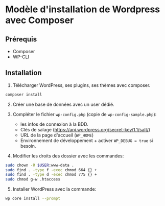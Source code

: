 # Modèle d'installation de Wordpress avec Composer

## Prérequis

- Composer
- WP-CLI

## Installation

1. Télécharger WordPress, ses plugins, ses thèmes avec composer.

```bash
composer install
```

2. Créer une base de données avec un user dédié.

3. Compléter le fichier `wp-config.php` (copie de `wp-config-sample.php`):

   - les infos de connexion à la BDD.
   - Clés de salage (https://api.wordpress.org/secret-key/1.1/salt/)
   - URL de la page d'accueil (`WP_HOME`)
   - Environnement de développement + activer `WP_DEBUG = true` si besoin.

4. Modifier les droits des dossier avec les commandes:

```bash
sudo chown -R $USER:www-data .
sudo find . -type f -exec chmod 664 {} +
sudo find . -type d -exec chmod 775 {} +
sudo chmod g-w .htaccess
```

5. Installer WordPress avec la commande:

```bash
wp core install --prompt
```
